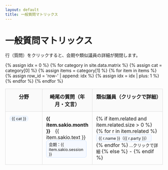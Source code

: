 ```yaml
---
layout: default
title: 一般質問マトリックス
---
```


# 一般質問マトリックス
<p>行（質問）をクリックすると、会期や類似議員の詳細が開閉します。</p>

<style>
  .matrix-wrap { overflow-x: auto; }
  table.matrix { width:100%; border-collapse: collapse; }
  .matrix th, .matrix td { border:1px solid #ddd; padding:.75rem; vertical-align: top; }
  .matrix thead th { position: sticky; top: 0; background:#fafafa; z-index:1; }
  .matrix tbody tr.data-row { cursor: pointer; }
  .matrix tbody tr.data-row:hover { background:#f7fbff; }
  .matrix tbody tr.detail-row { display: none; background:#fcfcfc; }
  .matrix tbody tr.detail-row.open { display: table-row; }
  .badge { display:inline-block; padding:.15rem .5rem; border-radius:999px; background:#eef5ff; font-size:.8rem; }
  .pill { display:inline-block; padding:.1rem .45rem; border:1px solid #cfe2ff; border-radius:6px; margin-right:.35rem; font-size:.8rem; background:#f6f9ff; }

  /* スマホ最適化 */
  @media (max-width: 720px) {
    .matrix thead { display:none; }
    .matrix tbody tr.data-row { display:block; border:1px solid #eee; margin-bottom:.75rem; }
    .matrix tbody tr.data-row td { display:block; border:none; border-bottom:1px dashed #eee; }
    .matrix tbody tr.data-row td:first-child { font-weight:700; }
    .matrix tbody tr.detail-row.open { display: block; }
  }
</style>

<div class="matrix-wrap">
<table class="matrix">
  <thead>
    <tr>
      <th style="width:10rem;">分野</th>
      <th>崎尾の質問（年月・文言）</th>
      <th style="width:18rem;">類似議員（クリックで詳細）</th>
    </tr>
  </thead>
  <tbody>
  {% assign idx = 0 %}
  {% for category in site.data.matrix %}
    {% assign cat = category[0] %}
    {% assign items = category[1] %}
    {% for item in items %}
      {% assign row_id = 'row-' | append: idx %}
      <tr class="data-row" data-target="{{ row_id }}">
        <td><span class="badge">{{ cat }}</span></td>
        <td>
          <div><strong>{{ item.sakio.month }}</strong>　{{ item.sakio.text }}</div>
          <div class="pill">会期：{{ item.sakio.session }}</div>
        </td>
        <td>
          {% if item.related and item.related.size > 0 %}
            {% for r in item.related %}
              <span class="pill">{{ r.name }}（{{ r.party }}）</span>
            {% endfor %}
            <small>…クリックで詳細</small>
          {% else %}
            <span>-</span>
          {% endif %}
        </td>
      </tr>
      <tr id="{{ row_id }}" class="detail-row">
        <td colspan="3">
          <div style="display:grid; gap:.5rem;">
            <div><strong>質問詳細</strong>：{{ item.sakio.session }}／{{ item.sakio.month }}／{{ item.sakio.text }}</div>
            {% if item.related and item.related.size > 0 %}
              <div>
                <strong>類似議員 詳細</strong>
                <ul style="margin:.4rem 0 .2rem 1.2rem;">
                  {% for r in item.related %}
                    <li><strong>{{ r.name }}</strong>（{{ r.party }}）：{{ r.month }}／{{ r.topic }}</li>
                  {% endfor %}
                </ul>
              </div>
            {% endif %}
          </div>
        </td>
      </tr>
      {% assign idx = idx | plus: 1 %}
    {% endfor %}
  {% endfor %}
  </tbody>
</table>
</div>

<script>
  // 行クリックで直下の詳細行をトグル
  document.addEventListener('click', function(e){
    const tr = e.target.closest('tr.data-row');
    if(!tr) return;
    const id = tr.getAttribute('data-target');
    const detail = document.getElementById(id);
    if(!detail) return;
    detail.classList.toggle('open');
  });
</script>
